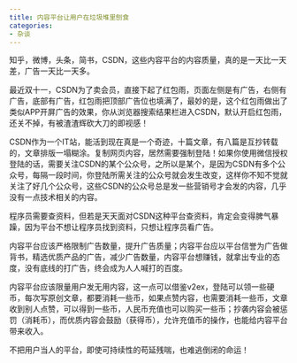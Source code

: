 ```yaml
---
title: 内容平台让用户在垃圾堆里刨食
categories:
- 杂谈
---
```





知乎，微博，头条，简书，CSDN，这些内容平台的内容质量，真的是一天比一天差，广告一天比一天多。

最近双十一，CSDN为了卖会员，直接下起了红包雨，页面左侧是有广告，右侧有广告，底部有广告，红包雨把顶部广告位也填满了，最妙的是，这个红包雨做出了类似APP开屏广告的效果，你从浏览器搜索结果栏进入CSDN，默认开启红包雨，还关不掉，有被渣渣辉砍大刀的即视感！

CSDN作为一个IT站，能活到现在真是一个奇迹，十篇文章，有八篇是互抄转载的，文章排版一塌糊涂。复制网页内容，居然需要强制登陆！如果你使用微信授权登陆的话，需要关注CSDN的某个公众号，之所以是某个，是因为CSDN有多个公众号，每隔一段时间，你登陆所需关注的公众号就会发生改变，这样你不知不觉就关注了好几个公众号，这些CSDN的公众号总是发一些营销号才会发的内容，几乎没有一点技术相关的内容。

程序员需要查资料，但若是天天面对CSDN这种平台查资料，肯定会变得脾气暴躁，因为平台不想让程序员找到资料，只想让程序员看广告。

内容平台应该严格限制广告数量，提升广告质量；内容平台应以平台信誉为广告做背书，精选优质产品的广告，减少广告数量，内容平台想赚钱，就拿出专业的态度，没有底线的打广告，终会成为人人喊打的百度。

内容平台应该限量用户发无用内容，这一点可以借鉴v2ex，登陆可以领一些硬币，每次写原创文章，都要消耗一些币，如果点赞内容，也需要消耗一些币，文章收到别人点赞，可以得到一些币，人民币充值也可以购买一些币；抄袭内容会被惩罚（消耗币），而优质内容会鼓励（获得币），允许充值币的操作，也能给内容平台带来收入。

不把用户当人的平台，即使可持续性的苟延残喘，也难逃倒闭的命运！




